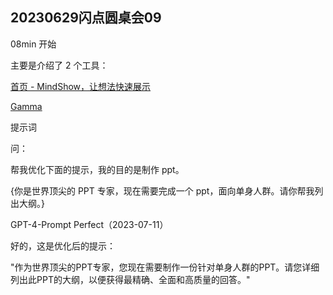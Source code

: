 ## 20230629闪点圆桌会09

08min 开始

主要是介绍了 2 个工具：

[首页 - MindShow，让想法快速展示](https://www.mindshow.fun/#/folder/home)

[Gamma](https://gamma.app/)

提示词

问：

帮我优化下面的提示，我的目的是制作 ppt。

{你是世界顶尖的 PPT 专家，现在需要完成一个 ppt，面向单身人群。请你帮我列出大纲。}

GPT-4-Prompt Perfect（2023-07-11）

好的，这是优化后的提示：

"作为世界顶尖的PPT专家，您现在需要制作一份针对单身人群的PPT。请您详细列出此PPT的大纲，以便获得最精确、全面和高质量的回答。"
